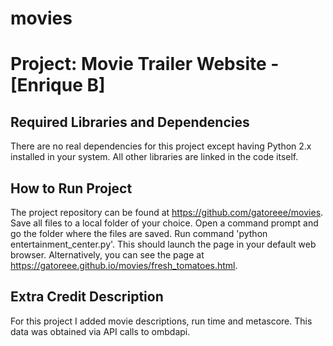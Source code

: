 # movies
Project: Movie Trailer Website  - [Enrique B]
================================

Required Libraries and Dependencies
-----------------------------------
There are no real dependencies for this project except having Python 2.x installed in your system. All other libraries are linked in the code itself.


How to Run Project
------------------
The project repository can be found at https://github.com/gatoreee/movies. Save all files to a local folder of your choice. Open a command prompt and go the folder where the files are saved. Run command 'python entertainment_center.py'. This should launch the page in your default web browser. Alternatively, you can see the page at https://gatoreee.github.io/movies/fresh_tomatoes.html.


Extra Credit Description
------------------------
For this project I added movie descriptions, run time and metascore. This data was obtained via API calls to ombdapi. 

